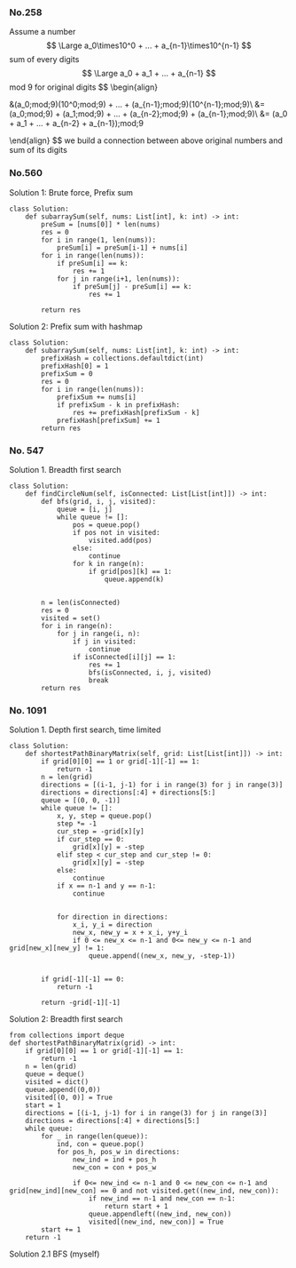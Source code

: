 

### No.258

Assume a number
$$
\Large a_0\times10^0 + ... + a_{n-1}\times10^{n-1}
$$
sum of every digits
$$
\Large a_0 + a_1 + ... + a_{n-1}
$$
mod 9 for original digits
$$
\begin{align}

&(a_0\;mod\;9)(10^0\;mod\;9) + ... + (a_{n-1}\;mod\;9)(10^{n-1}\;mod\;9)\\
&= (a_0\;mod\;9) + (a_1\;mod\;9) + ... + (a_{n-2}\;mod\;9) + (a_{n-1}\;mod\;9)\\
&= (a_0 + a_1 + ... + a_{n-2} + a_{n-1})\;mod\;9

\end{align}
$$
we build a connection between above original numbers and sum of its digits





### No.560

Solution 1: Brute force, Prefix sum

```
class Solution:
    def subarraySum(self, nums: List[int], k: int) -> int:
        preSum = [nums[0]] * len(nums)
        res = 0
        for i in range(1, len(nums)):
            preSum[i] = preSum[i-1] + nums[i]
        for i in range(len(nums)):
            if preSum[i] == k:
                res += 1
            for j in range(i+1, len(nums)):
                if preSum[j] - preSum[i] == k:
                    res += 1

        return res
```



Solution 2: Prefix sum with hashmap

```
class Solution:
    def subarraySum(self, nums: List[int], k: int) -> int:
        prefixHash = collections.defaultdict(int)
        prefixHash[0] = 1
        prefixSum = 0
        res = 0
        for i in range(len(nums)):
            prefixSum += nums[i]
            if prefixSum - k in prefixHash:
                res += prefixHash[prefixSum - k]
            prefixHash[prefixSum] += 1
        return res
```



### No. 547

Solution 1. Breadth first search

```
class Solution:
    def findCircleNum(self, isConnected: List[List[int]]) -> int:
        def bfs(grid, i, j, visited):
            queue = [i, j]
            while queue != []:
                pos = queue.pop()
                if pos not in visited:
                    visited.add(pos)
                else:
                    continue
                for k in range(n):
                    if grid[pos][k] == 1:
                        queue.append(k)


        n = len(isConnected)
        res = 0
        visited = set()
        for i in range(n):
            for j in range(i, n):
                if j in visited:
                    continue
                if isConnected[i][j] == 1:
                    res += 1
                    bfs(isConnected, i, j, visited)
                    break
        return res
```





### No. 1091

Solution 1. Depth first search, time limited

```
class Solution:
    def shortestPathBinaryMatrix(self, grid: List[List[int]]) -> int:
        if grid[0][0] == 1 or grid[-1][-1] == 1:
            return -1
        n = len(grid)
        directions = [(i-1, j-1) for i in range(3) for j in range(3)]
        directions = directions[:4] + directions[5:]
        queue = [(0, 0, -1)]
        while queue != []:
            x, y, step = queue.pop()
            step *= -1
            cur_step = -grid[x][y]
            if cur_step == 0:
                grid[x][y] = -step
            elif step < cur_step and cur_step != 0:
                grid[x][y] = -step
            else:
                continue
            if x == n-1 and y == n-1:
                continue


            for direction in directions:
                x_i, y_i = direction
                new_x, new_y = x + x_i, y+y_i
                if 0 <= new_x <= n-1 and 0<= new_y <= n-1 and grid[new_x][new_y] != 1:
                    queue.append((new_x, new_y, -step-1))


        if grid[-1][-1] == 0:
            return -1

        return -grid[-1][-1]
```

Solution 2: Breadth first search

```
from collections import deque
def shortestPathBinaryMatrix(grid) -> int:
    if grid[0][0] == 1 or grid[-1][-1] == 1:
        return -1
    n = len(grid)
    queue = deque()
    visited = dict()
    queue.append((0,0))
    visited[(0, 0)] = True
    start = 1
    directions = [(i-1, j-1) for i in range(3) for j in range(3)]
    directions = directions[:4] + directions[5:]
    while queue:
        for _ in range(len(queue)):
            ind, con = queue.pop()
            for pos_h, pos_w in directions:
                new_ind = ind + pos_h
                new_con = con + pos_w

                if 0<= new_ind <= n-1 and 0 <= new_con <= n-1 and grid[new_ind][new_con] == 0 and not visited.get((new_ind, new_con)):
                    if new_ind == n-1 and new_con == n-1:
                        return start + 1
                    queue.appendleft((new_ind, new_con))
                    visited[(new_ind, new_con)] = True
        start += 1
    return -1
```

Solution 2.1 BFS (myself)

```
```













